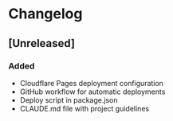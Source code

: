 # Changelog

## [Unreleased]

### Added
- Cloudflare Pages deployment configuration
- GitHub workflow for automatic deployments
- Deploy script in package.json
- CLAUDE.md file with project guidelines